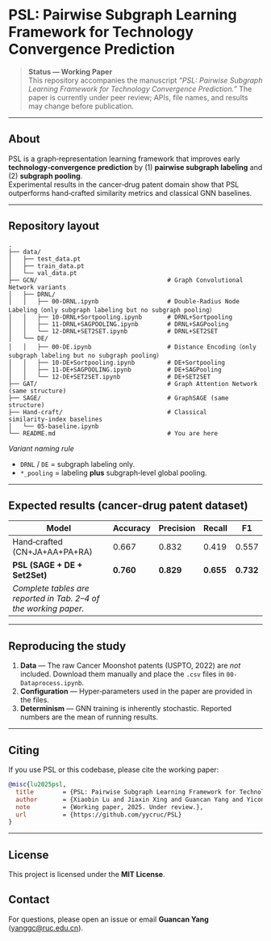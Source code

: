 # PSL: Pairwise Subgraph Learning Framework for Technology Convergence Prediction

> **Status — Working Paper**  
> This repository accompanies the manuscript *“PSL: Pairwise Subgraph Learning Framework for Technology Convergence Prediction.”* The paper is currently under peer review; APIs, file names, and results may change before publication.

---

## About

PSL is a graph‑representation learning framework that improves early **technology‑convergence prediction** by (1) **pairwise subgraph labeling** and (2) **subgraph pooling**.  
Experimental results in the cancer‑drug patent domain show that PSL outperforms hand‑crafted similarity metrics and classical GNN baselines.

---

## Repository layout

```
.
├── data/                       			
│   ├── test_data.pt
│   ├── train_data.pt
│   └── val_data.pt
├── GCN/                        			# Graph Convolutional Network variants		
│   ├── DRNL/                   			
│   │   ├── 00-DRNL.ipynb       			# Double‑Radius Node Labeling（only subgraph labeling but no subgraph pooling）
│   │   ├── 10-DRNL+Sortpooling.ipynb		# DRNL+Sortpooling
│   │   ├── 11-DRNL+SAGPOOLING.ipynb		# DRNL+SAGPooling
│   │   └── 12-DRNL+SET2SET.ipynb     	    # DRNL+SET2SET
│   └── DE/                     			
│   │   ├── 00-DE.ipynb       			    # Distance Encoding（only subgraph labeling but no subgraph pooling）
│   │   ├── 10-DE+Sortpooling.ipynb		    # DE+Sortpooling		
│   │   ├── 11-DE+SAGPOOLING.ipynb		    # DE+SAGPooling
│   │   └── 12-DE+SET2SET.ipynb             # DE+SET2SET
├── GAT/                        			# Graph Attention Network (same structure)
├── SAGE/                       			# GraphSAGE (same structure)
├── Hand-craft/                 			# Classical similarity‑index baselines
│   └── 05-baseline.ipynb
└── README.md                   			# You are here
```

*Variant naming rule*   

- `DRNL` / `DE` = subgraph labeling only.  
- `*_pooling` = labeling **plus** subgraph‑level global pooling.

---

## Expected results (cancer‑drug patent dataset)

| Model                                                        | Accuracy  | Precision | Recall    | F1        |
| ------------------------------------------------------------ | --------- | --------- | --------- | --------- |
| Hand‑crafted (CN+JA+AA+PA+RA)                                | 0.667     | 0.832     | 0.419     | 0.557     |
| **PSL (SAGE + DE + Set2Set)**                                | **0.760** | **0.829** | **0.655** | **0.732** |
| *Complete tables are reported in Tab. 2–4 of the working paper.* |           |           |           |           |

---

## Reproducing the study

1. **Data** — The raw Cancer Moonshot patents (USPTO, 2022) are *not* included. Download them manually and place the `.csv` files in `00-Dataprocess.ipynb`.
2. **Configuration** — Hyper‑parameters used in the paper are provided in the files.
3. **Determinism** — GNN training is inherently stochastic. Reported numbers are the mean of running results.

---

## Citing

If you use PSL or this codebase, please cite the working paper:

```bibtex
@misc{lu2025psl,
  title        = {PSL: Pairwise Subgraph Learning Framework for Technology Convergence Prediction},
  author       = {Xiaobin Lu and Jiaxin Xing and Guancan Yang and Yicong Yan},
  note         = {Working paper, 2025. Under review.},
  url          = {https://github.com/yycruc/PSL}
}
```

---

## License

This project is licensed under the **MIT License**.

## Contact

For questions, please open an issue or email **Guancan Yang** (<yanggc@ruc.edu.cn>).
